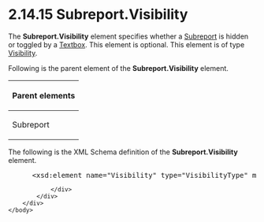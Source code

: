 <html dir="LTR" xmlns:mshelp="http://msdn.microsoft.com/mshelp" xmlns:ddue="http://ddue.schemas.microsoft.com/authoring/2003/5" xmlns:xlink="http://www.w3.org/1999/xlink" xmlns:tool="http://www.microsoft.com/tooltip">
    <head>
        <meta http-equiv="Content-Type" content="text/html; CHARSET=utf-8"></meta>
        <meta name="save" content="history"></meta>
        <title>2.14.15 Subreport.Visibility</title>
        <xml>
            <mshelp:toctitle title="2.14.15 Subreport.Visibility"></mshelp:toctitle>
            <mshelp:rltitle title="[MS-RDL]: Subreport.Visibility"></mshelp:rltitle>
            <mshelp:keyword index="A" term="3a87d832-c346-4bbf-8311-e8dd7e1a9f25"></mshelp:keyword>
            <mshelp:attr name="DCSext.ContentType" value="open specification"></mshelp:attr>
            <mshelp:attr name="AssetID" value="3a87d832-c346-4bbf-8311-e8dd7e1a9f25"></mshelp:attr>
            <mshelp:attr name="TopicType" value="kbRef"></mshelp:attr>
            <mshelp:attr name="DCSext.Title" value="[MS-RDL]: Subreport.Visibility" />
        </xml>
    </head>
    <body>
        <div id="header">
            <h1 class="heading">2.14.15 Subreport.Visibility</h1>
        </div>
        <div id="mainSection">
            <div id="mainBody">
                <div id="allHistory" class="saveHistory"></div>
                <div id="sectionSection0" class="section" name="collapseableSection">
                    

<p>The <b>Subreport.Visibility</b> element specifies whether a <a href="04d4d6d6-e103-48fc-b4f7-bf5b4a7e56e5.html">Subreport</a> is hidden or
toggled by a <a href="469d0032-b5ec-43d9-ab36-d3a88b9cc1f6.html">Textbox</a>.
This element is optional. This element is of type <a href="9505fbda-7f65-4874-a54a-1944059812e0.html">Visibility</a>. </p>

<p>Following is the parent element of the <b>Subreport.Visibility</b>
element.</p>

<table>
 <thead>
  <tr>
   <th>
   <p>Parent elements</p>
   </th>
  </tr>
 </thead>
 <tr>
  <td>
  <p>Subreport</p>
  </td>
 </tr>
</table>

<p>The following is the XML Schema definition of the <b>Subreport.Visibility</b>
element.</p>

<dl>
<dd>
<div><pre> &lt;xsd:element name=&quot;Visibility&quot; type=&quot;VisibilityType&quot; minOccurs=&quot;0&quot;/&gt;
</pre></div>
</dd></dl>


                </div>
            </div>
        </div>
    </body>
</html>